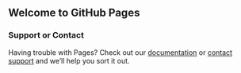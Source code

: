 ## Welcome to GitHub Pages

<meta charset="utf-8">
<body><body>
<style>
.node {
  cursor: pointer;
}
.node circle {
  fill: #fff;
  stroke: steelblue;
  stroke-width: 1.5px;
}
.node text {
  font: 10px sans-serif;
}
.link {
  fill: none;
  stroke: #ccc;
  stroke-width: 1.5px;
}
</style>

<script src="//d3js.org/d3.v3.min.js"></script>
<script>
var margin = {top: 20, right: 120, bottom: 20, left: 120},
    width = 960 - margin.right - margin.left,
    height = 800 - margin.top - margin.bottom;
var i = 0,
    duration = 750,
    root;
var tree = d3.layout.tree()
    .size([height, width]);
var diagonal = d3.svg.diagonal()
    .projection(function(d) { return [d.y, d.x]; });
var svg = d3.select("body").append("svg")
    .attr("width", width + margin.right + margin.left)
    .attr("height", height + margin.top + margin.bottom)
  .append("g")
    .attr("transform", "translate(" + margin.left + "," + margin.top + ")");
d3.json("flare.json", function(error, flare) {
  if (error) throw error;
  root = flare;
  root.x0 = height / 2;
  root.y0 = 0;
  function collapse(d) {
    if (d.children) {
      d._children = d.children;
      d._children.forEach(collapse);
      d.children = null;
    }
  }
  root.children.forEach(collapse);
  update(root);
});
d3.select(self.frameElement).style("height", "800px");
function update(source) {
  // Compute the new tree layout.
  var nodes = tree.nodes(root).reverse(),
      links = tree.links(nodes);
  // Normalize for fixed-depth.
  nodes.forEach(function(d) { d.y = d.depth * 180; });
  // Update the nodes…
  var node = svg.selectAll("g.node")
      .data(nodes, function(d) { return d.id || (d.id = ++i); });
  // Enter any new nodes at the parent's previous position.
  var nodeEnter = node.enter().append("g")
      .attr("class", "node")
      .attr("transform", function(d) { return "translate(" + source.y0 + "," + source.x0 + ")"; })
      .on("click", click);
  nodeEnter.append("circle")
      .attr("r", 1e-6)
      .style("fill", function(d) { return d._children ? "lightsteelblue" : "#fff"; });
  nodeEnter.append("text")
      .attr("x", function(d) { return d.children || d._children ? -10 : 10; })
      .attr("dy", ".35em")
      .attr("text-anchor", function(d) { return d.children || d._children ? "end" : "start"; })
      .text(function(d) { return d.name; })
      .style("fill-opacity", 1e-6);
  // Transition nodes to their new position.
  var nodeUpdate = node.transition()
      .duration(duration)
      .attr("transform", function(d) { return "translate(" + d.y + "," + d.x + ")"; });
  nodeUpdate.select("circle")
      .attr("r", 4.5)
      .style("fill", function(d) { return d._children ? "lightsteelblue" : "#fff"; });
  nodeUpdate.select("text")
      .style("fill-opacity", 1);
  // Transition exiting nodes to the parent's new position.
  var nodeExit = node.exit().transition()
      .duration(duration)
      .attr("transform", function(d) { return "translate(" + source.y + "," + source.x + ")"; })
      .remove();
  nodeExit.select("circle")
      .attr("r", 1e-6);
  nodeExit.select("text")
      .style("fill-opacity", 1e-6);
  // Update the links…
  var link = svg.selectAll("path.link")
      .data(links, function(d) { return d.target.id; });
  // Enter any new links at the parent's previous position.
  link.enter().insert("path", "g")
      .attr("class", "link")
      .attr("d", function(d) {
        var o = {x: source.x0, y: source.y0};
        return diagonal({source: o, target: o});
      });
  // Transition links to their new position.
  link.transition()
      .duration(duration)
      .attr("d", diagonal);
  // Transition exiting nodes to the parent's new position.
  link.exit().transition()
      .duration(duration)
      .attr("d", function(d) {
        var o = {x: source.x, y: source.y};
        return diagonal({source: o, target: o});
      })
      .remove();
  // Stash the old positions for transition.
  nodes.forEach(function(d) {
    d.x0 = d.x;
    d.y0 = d.y;
  });
}
// Toggle children on click.
function click(d) {
  if (d.children) {
    d._children = d.children;
    d.children = null;
  } else {
    d.children = d._children;
    d._children = null;
  }
  update(d);
}
</script>

### Support or Contact

Having trouble with Pages? Check out our [documentation](https://help.github.com/categories/github-pages-basics/) or [contact support](https://github.com/contact) and we’ll help you sort it out.

